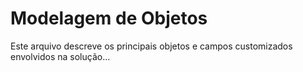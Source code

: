 # Modelagem de Objetos
Este arquivo descreve os principais objetos e campos customizados envolvidos na solução...